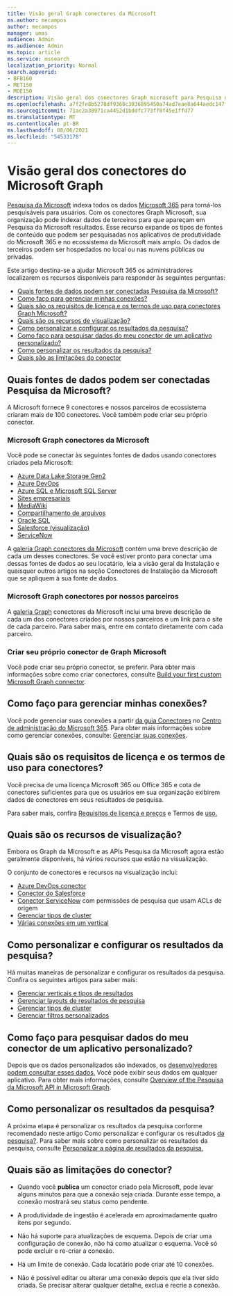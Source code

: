 ```yaml
---
title: Visão geral Graph conectores da Microsoft
ms.author: mecampos
author: mecampos
manager: umas
audience: Admin
ms.audience: Admin
ms.topic: article
ms.service: mssearch
localization_priority: Normal
search.appverid:
- BFB160
- MET150
- MOE150
description: Visão geral dos conectores Graph microsoft para Pesquisa da Microsoft
ms.openlocfilehash: a7f2fe8b5278df9368c3036895450a74ad7eae8a644aedc147fb16dd0efdd46e
ms.sourcegitcommit: 71ac2a38971ca4452d1bddfc773ff8f45e1ffd77
ms.translationtype: MT
ms.contentlocale: pt-BR
ms.lasthandoff: 08/06/2021
ms.locfileid: "54533178"
---
```

<!---Previous ms.author: monaray --->

# <a name="overview-of-microsoft-graph-connectors"></a>Visão geral dos conectores do Microsoft Graph

[Pesquisa da Microsoft](./overview-microsoft-search.md) indexa todos os dados [Microsoft 365](https://www.microsoft.com/microsoft-365) para torná-los pesquisáveis para usuários. Com os conectores Graph Microsoft, sua organização pode indexar dados de terceiros para que apareçam em Pesquisa da Microsoft resultados. Esse recurso expande os tipos de fontes de conteúdo que podem ser pesquisadas nos aplicativos de produtividade do Microsoft 365 e no ecossistema da Microsoft mais amplo. Os dados de terceiros podem ser hospedados no local ou nas nuvens públicas ou privadas.

<!---link Microsoft Graph reference in line 19 when we have access to relevant documentation--->

Este artigo destina-se a ajudar Microsoft 365 os administradores localizarem os recursos disponíveis para responder às seguintes perguntas:

* [Quais fontes de dados podem ser conectadas Pesquisa da Microsoft?](#what-data-sources-can-be-connected-to-microsoft-search)
* [Como faço para gerenciar minhas conexões?](#how-do-i-manage-my-connections)
* [Quais são os requisitos de licença e os termos de uso para conectores Graph Microsoft?](#what-are-the-license-requirements-and-terms-of-use-for-connectors)
* [Quais são os recursos de visualização?](#what-are-the-preview-features)
* [Como personalizar e configurar os resultados da pesquisa?](#how-do-i-customize-and-configure-search-results)
* [Como faço para pesquisar dados do meu conector de um aplicativo personalizado?](#how-do-i-search-my-connector-data-from-a-custom-application)
* [Como personalizar os resultados da pesquisa?](#how-do-i-customize-search-results)
* [Quais são as limitações do conector](#what-are-the-connector-limitations)

<!---Add Value, scenario, example, and/or graphic in December updates--->
<!---Probably remove architecture section below
## Architecture

The following architectural diagram of the Microsoft Graph platform shows how Graph connector content flows through content indexing to user results in [Microsoft Search](./overview-microsoft-search.md) clients. The rest of this section explains each of the key building blocks in the diagram.

![Diagram: on-premises and cloud-based data is pulled by connectors and indexed by the Microsoft Search API, and then the Microsoft Search service delivers the results to users.](media/connectors-overview/highlevel-connectors.png)
Graph connectors can pull data from cloud-based (SaaS) data sources and on-premises data stores. The above diagram shows connections to only two data sources, but you can add connections to up ten sources per tenant.

The Microsoft Graph Connectors API instantiates one connection per data source. Then, the API indexes and stores the data. Established connections interact with Microsoft Search, so users can get search results.

You can use the Microsoft 365 [admin center](https://admin.microsoft.com) to setup and manage any of the Graph connectors by Microsoft. The admin center has a simple user interface that makes it easy to establish the connection to your data source, and monitor connection status and utilization.

***Edit paragraph below***
To create a **connection** to a data source, admins need authenticated access to the data and the entire content repository. The data is fed to the graph connector service for indexing.--->

## <a name="what-data-sources-can-be-connected-to-microsoft-search"></a>Quais fontes de dados podem ser conectadas Pesquisa da Microsoft?

A Microsoft fornece 9 conectores e nossos parceiros de ecossistema criaram mais de 100 conectores. Você também pode criar seu próprio conector.

### <a name="microsoft-graph-connectors-by-microsoft"></a>Microsoft Graph conectores da Microsoft

Você pode se conectar às seguintes fontes de dados usando conectores criados pela Microsoft:

<!---Add links below when new docs are created--->
* [Azure Data Lake Storage Gen2](azure-data-lake-connector.md)
* [Azure DevOps](azure-devops-connector.md)
* [Azure SQL e Microsoft SQL Server](MSSQL-connector.md)
* [Sites empresariais](enterprise-web-connector.md)
* [MediaWiki](mediawiki-connector.md)
* [Compartilhamento de arquivos](fileshare-connector.md)
* [Oracle SQL](OracleSQL-connector.md)
* [Salesforce (visualização)](salesforce-connector.md)
* [ServiceNow](servicenow-connector.md)

A [galeria Graph conectores da Microsoft](https://www.microsoft.com/microsoft-search/connectors) contém uma breve descrição de cada um desses conectores. Se você estiver pronto para conectar uma dessas fontes de dados [](configure-connector.md) ao seu locatário, leia a visão geral da Instalação e quaisquer outros artigos na seção Conectores de Instalação da Microsoft que se apliquem à sua fonte de dados.

### <a name="microsoft-graph-connectors-by-our-partners"></a>Microsoft Graph conectores por nossos parceiros

A [galeria Graph](https://www.microsoft.com/microsoft-search/connectors) conectores da Microsoft inclui uma breve descrição de cada um dos conectores criados por nossos parceiros e um link para o site de cada parceiro. Para saber mais, entre em contato diretamente com cada parceiro.

### <a name="build-your-own-microsoft-graph-connector"></a>Criar seu próprio conector de Graph Microsoft

Você pode criar seu próprio conector, se preferir. Para obter mais informações sobre como criar conectores, consulte [Build your first custom Microsoft Graph connector](/graph/connecting-external-content-build-quickstart).

## <a name="how-do-i-manage-my-connections"></a>Como faço para gerenciar minhas conexões?

Você pode gerenciar suas conexões a partir [da guia Conectores](https://admin.microsoft.com/Adminportal/Home#/MicrosoftSearch/Connectors) no [Centro de administração do Microsoft 365](https://admin.microsoft.com/). Para obter mais informações sobre como gerenciar conexões, consulte: [Gerenciar suas conexões](manage-connector.md).

## <a name="what-are-the-license-requirements-and-terms-of-use-for-connectors"></a>Quais são os requisitos de licença e os termos de uso para conectores?

Você precisa de uma licença Microsoft 365 ou Office 365 e cota de conectores suficientes para que os usuários em sua organização exibirem dados de conectores em seus resultados de pesquisa.

Para saber mais, confira [Requisitos de licença e preços](licensing.md) e Termos de [uso.](terms-of-use.md)

## <a name="what-are-the-preview-features"></a>Quais são os recursos de visualização?

Embora os Graph da Microsoft e as APIs Pesquisa da Microsoft agora estão geralmente disponíveis, há vários recursos que estão na visualização.

O conjunto de conectores e recursos na visualização inclui:

* [Azure DevOps conector](azure-devops-connector.md)
* [Conector do Salesforce](salesforce-connector.md)
* [Conector ServiceNow](servicenow-connector.md) com permissões de pesquisa que usam ACLs de origem
* [Gerenciar tipos de cluster](result-cluster.md)
* [Várias conexões em um vertical](customize-search-page.md#multiple-connections-in-a-vertical)

## <a name="how-do-i-customize-and-configure-search-results"></a>Como personalizar e configurar os resultados da pesquisa?

Há muitas maneiras de personalizar e configurar os resultados da pesquisa. Confira os seguintes artigos para saber mais:

* [Gerenciar verticais e tipos de resultados](customize-search-page.md)
* [Gerenciar layouts de resultados de pesquisa](customize-results-layout.md)
* [Gerenciar tipos de cluster](result-cluster.md)
* [Gerenciar filtros personalizados](custom-filters.md)

## <a name="how-do-i-search-my-connector-data-from-a-custom-application"></a>Como faço para pesquisar dados do meu conector de um aplicativo personalizado?

Depois que os dados personalizados são indexados, os [desenvolvedores podem consultar esses dados.](/graph/search-concept-custom-types) Você pode exibir seus dados em qualquer aplicativo. Para obter mais informações, consulte [Overview of the Pesquisa da Microsoft API in Microsoft Graph](/graph/search-concept-overview).

## <a name="how-do-i-customize-search-results"></a>Como personalizar os resultados da pesquisa?

A próxima etapa é personalizar os resultados da pesquisa conforme recomendado neste artigo Como personalizar e configurar os resultados [da pesquisa?](#how-do-i-customize-and-configure-search-results). Para saber mais sobre como personalizar os resultados da pesquisa, consulte [Personalizar a página de resultados da pesquisa.](customize-search-page.md)

## <a name="what-are-the-connector-limitations"></a>Quais são as limitações do conector?

* Quando você **publica** um conector criado pela Microsoft, pode levar alguns minutos para que a conexão seja criada. Durante esse tempo, a conexão mostrará seu status como pendente.

* A produtividade de ingestão é acelerada em aproximadamente quatro itens por segundo.

* Não há suporte para atualizações de esquema. Depois de criar uma configuração de conexão, não há como atualizar o esquema. Você só pode excluir e re-criar a conexão.

* Há um limite de conexão. Cada locatário pode criar até 10 conexões.

* Não é possível editar ou alterar uma conexão depois que ela tiver sido criada. Se precisar alterar qualquer detalhe, exclua e recrie a conexão.
